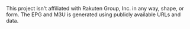 

This project isn't affiliated with Rakuten Group, Inc. in any way, shape, or form. The EPG and M3U is generated using publicly available URLs and data.

